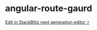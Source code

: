 # angular-route-gaurd

[Edit in StackBlitz next generation editor ⚡️](https://stackblitz.com/~/github.com/parvez-tm/angular-route-gaurd)